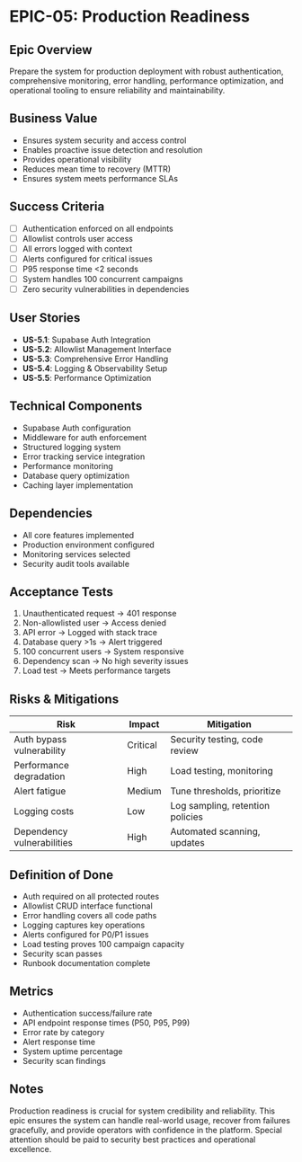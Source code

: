 # EPIC-05: Production Readiness

## Epic Overview
Prepare the system for production deployment with robust authentication, comprehensive monitoring, error handling, performance optimization, and operational tooling to ensure reliability and maintainability.

## Business Value
- Ensures system security and access control
- Enables proactive issue detection and resolution
- Provides operational visibility
- Reduces mean time to recovery (MTTR)
- Ensures system meets performance SLAs

## Success Criteria
- [ ] Authentication enforced on all endpoints
- [ ] Allowlist controls user access
- [ ] All errors logged with context
- [ ] Alerts configured for critical issues
- [ ] P95 response time <2 seconds
- [ ] System handles 100 concurrent campaigns
- [ ] Zero security vulnerabilities in dependencies

## User Stories
- **US-5.1**: Supabase Auth Integration
- **US-5.2**: Allowlist Management Interface
- **US-5.3**: Comprehensive Error Handling
- **US-5.4**: Logging & Observability Setup
- **US-5.5**: Performance Optimization

## Technical Components
- Supabase Auth configuration
- Middleware for auth enforcement
- Structured logging system
- Error tracking service integration
- Performance monitoring
- Database query optimization
- Caching layer implementation

## Dependencies
- All core features implemented
- Production environment configured
- Monitoring services selected
- Security audit tools available

## Acceptance Tests
1. Unauthenticated request → 401 response
2. Non-allowlisted user → Access denied
3. API error → Logged with stack trace
4. Database query >1s → Alert triggered
5. 100 concurrent users → System responsive
6. Dependency scan → No high severity issues
7. Load test → Meets performance targets

## Risks & Mitigations
| Risk | Impact | Mitigation |
|------|--------|------------|
| Auth bypass vulnerability | Critical | Security testing, code review |
| Performance degradation | High | Load testing, monitoring |
| Alert fatigue | Medium | Tune thresholds, prioritize |
| Logging costs | Low | Log sampling, retention policies |
| Dependency vulnerabilities | High | Automated scanning, updates |

## Definition of Done
- Auth required on all protected routes
- Allowlist CRUD interface functional
- Error handling covers all code paths
- Logging captures key operations
- Alerts configured for P0/P1 issues
- Load testing proves 100 campaign capacity
- Security scan passes
- Runbook documentation complete

## Metrics
- Authentication success/failure rate
- API endpoint response times (P50, P95, P99)
- Error rate by category
- Alert response time
- System uptime percentage
- Security scan findings

## Notes
Production readiness is crucial for system credibility and reliability. This epic ensures the system can handle real-world usage, recover from failures gracefully, and provide operators with confidence in the platform. Special attention should be paid to security best practices and operational excellence.